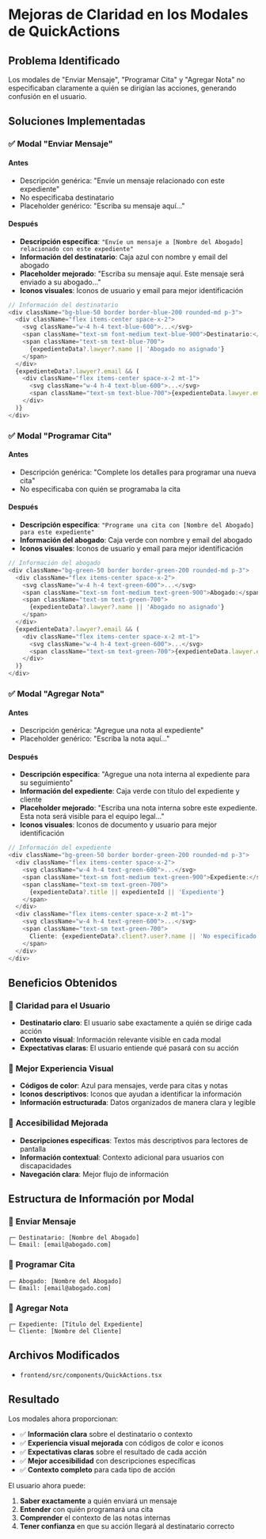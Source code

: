 # Mejoras de Claridad en los Modales de QuickActions

## Problema Identificado
Los modales de "Enviar Mensaje", "Programar Cita" y "Agregar Nota" no especificaban claramente a quién se dirigían las acciones, generando confusión en el usuario.

## Soluciones Implementadas

### ✅ **Modal "Enviar Mensaje"**

#### Antes
- Descripción genérica: "Envíe un mensaje relacionado con este expediente"
- No especificaba destinatario
- Placeholder genérico: "Escriba su mensaje aquí..."

#### Después
- **Descripción específica**: `"Envíe un mensaje a [Nombre del Abogado] relacionado con este expediente"`
- **Información del destinatario**: Caja azul con nombre y email del abogado
- **Placeholder mejorado**: "Escriba su mensaje aquí. Este mensaje será enviado a su abogado..."
- **Iconos visuales**: Iconos de usuario y email para mejor identificación

```typescript
// Información del destinatario
<div className="bg-blue-50 border border-blue-200 rounded-md p-3">
  <div className="flex items-center space-x-2">
    <svg className="w-4 h-4 text-blue-600">...</svg>
    <span className="text-sm font-medium text-blue-900">Destinatario:</span>
    <span className="text-sm text-blue-700">
      {expedienteData?.lawyer?.name || 'Abogado no asignado'}
    </span>
  </div>
  {expedienteData?.lawyer?.email && (
    <div className="flex items-center space-x-2 mt-1">
      <svg className="w-4 h-4 text-blue-600">...</svg>
      <span className="text-sm text-blue-700">{expedienteData.lawyer.email}</span>
    </div>
  )}
</div>
```

### ✅ **Modal "Programar Cita"**

#### Antes
- Descripción genérica: "Complete los detalles para programar una nueva cita"
- No especificaba con quién se programaba la cita

#### Después
- **Descripción específica**: `"Programe una cita con [Nombre del Abogado] para este expediente"`
- **Información del abogado**: Caja verde con nombre y email del abogado
- **Iconos visuales**: Iconos de usuario y email para mejor identificación

```typescript
// Información del abogado
<div className="bg-green-50 border border-green-200 rounded-md p-3">
  <div className="flex items-center space-x-2">
    <svg className="w-4 h-4 text-green-600">...</svg>
    <span className="text-sm font-medium text-green-900">Abogado:</span>
    <span className="text-sm text-green-700">
      {expedienteData?.lawyer?.name || 'Abogado no asignado'}
    </span>
  </div>
  {expedienteData?.lawyer?.email && (
    <div className="flex items-center space-x-2 mt-1">
      <svg className="w-4 h-4 text-green-600">...</svg>
      <span className="text-sm text-green-700">{expedienteData.lawyer.email}</span>
    </div>
  )}
</div>
```

### ✅ **Modal "Agregar Nota"**

#### Antes
- Descripción genérica: "Agregue una nota al expediente"
- Placeholder genérico: "Escriba la nota aquí..."

#### Después
- **Descripción específica**: "Agregue una nota interna al expediente para su seguimiento"
- **Información del expediente**: Caja verde con título del expediente y cliente
- **Placeholder mejorado**: "Escriba una nota interna sobre este expediente. Esta nota será visible para el equipo legal..."
- **Iconos visuales**: Iconos de documento y usuario para mejor identificación

```typescript
// Información del expediente
<div className="bg-green-50 border border-green-200 rounded-md p-3">
  <div className="flex items-center space-x-2">
    <svg className="w-4 h-4 text-green-600">...</svg>
    <span className="text-sm font-medium text-green-900">Expediente:</span>
    <span className="text-sm text-green-700">
      {expedienteData?.title || expedienteId || 'Expediente'}
    </span>
  </div>
  <div className="flex items-center space-x-2 mt-1">
    <svg className="w-4 h-4 text-green-600">...</svg>
    <span className="text-sm text-green-700">
      Cliente: {expedienteData?.client?.user?.name || 'No especificado'}
    </span>
  </div>
</div>
```

## Beneficios Obtenidos

### 🎯 **Claridad para el Usuario**
- **Destinatario claro**: El usuario sabe exactamente a quién se dirige cada acción
- **Contexto visual**: Información relevante visible en cada modal
- **Expectativas claras**: El usuario entiende qué pasará con su acción

### 🎨 **Mejor Experiencia Visual**
- **Códigos de color**: Azul para mensajes, verde para citas y notas
- **Iconos descriptivos**: Iconos que ayudan a identificar la información
- **Información estructurada**: Datos organizados de manera clara y legible

### 📱 **Accesibilidad Mejorada**
- **Descripciones específicas**: Textos más descriptivos para lectores de pantalla
- **Información contextual**: Contexto adicional para usuarios con discapacidades
- **Navegación clara**: Mejor flujo de información

## Estructura de Información por Modal

### 📧 **Enviar Mensaje**
```
┌─ Destinatario: [Nombre del Abogado]
└─ Email: [email@abogado.com]
```

### 📅 **Programar Cita**
```
┌─ Abogado: [Nombre del Abogado]
└─ Email: [email@abogado.com]
```

### 📝 **Agregar Nota**
```
┌─ Expediente: [Título del Expediente]
└─ Cliente: [Nombre del Cliente]
```

## Archivos Modificados

- `frontend/src/components/QuickActions.tsx`

## Resultado

Los modales ahora proporcionan:
- ✅ **Información clara** sobre el destinatario o contexto
- ✅ **Experiencia visual mejorada** con códigos de color e iconos
- ✅ **Expectativas claras** sobre el resultado de cada acción
- ✅ **Mejor accesibilidad** con descripciones específicas
- ✅ **Contexto completo** para cada tipo de acción

El usuario ahora puede:
1. **Saber exactamente** a quién enviará un mensaje
2. **Entender** con quién programará una cita
3. **Comprender** el contexto de las notas internas
4. **Tener confianza** en que su acción llegará al destinatario correcto 